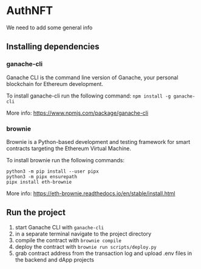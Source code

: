# AuthNFT
We need to add some general info

## Installing dependencies
### ganache-cli
Ganache CLI is the command line version of Ganache, your personal blockchain for Ethereum development. 

To install ganache-cli run the following command: `npm install -g ganache-cli`

More info: https://www.npmjs.com/package/ganache-cli

### brownie
Brownie is a Python-based development and testing framework for smart contracts targeting the Ethereum Virtual Machine.

To install brownie run the following commands:
```
python3 -m pip install --user pipx
python3 -m pipx ensurepath
pipx install eth-brownie
```
More info: https://eth-brownie.readthedocs.io/en/stable/install.html

## Run the project
1. start Ganache CLI with `ganache-cli`
2. in a separate terminal navigate to the project directory
3. compile the contract with `brownie compile`
4. deploy the contract with `brownie run scripts/deploy.py`
5. grab contract address from the transaction log and upload .env files in the backend and dApp projects

